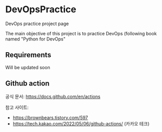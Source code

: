 # DevOpsPractice
DevOps practice project page

The main objective of this project is to practice DevOps (following book named "Python for DevOps"

## Requirements

Will be updated soon

## Github action

공식 문서: https://docs.github.com/en/actions

참고 사이트: 
- https://brownbears.tistory.com/597
- https://tech.kakao.com/2022/05/06/github-actions/  (카카오 테크)
